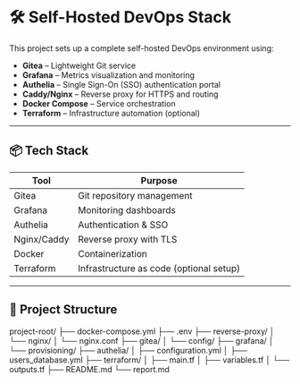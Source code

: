 # 🛠️ Self-Hosted DevOps Stack

This project sets up a complete self-hosted DevOps environment using:

- **Gitea** – Lightweight Git service
- **Grafana** – Metrics visualization and monitoring
- **Authelia** – Single Sign-On (SSO) authentication portal
- **Caddy/Nginx** – Reverse proxy for HTTPS and routing
- **Docker Compose** – Service orchestration
- **Terraform** – Infrastructure automation (optional)

---

## 📦 Tech Stack

| Tool       | Purpose                                 |
|------------|-----------------------------------------|
| Gitea      | Git repository management               |
| Grafana    | Monitoring dashboards                   |
| Authelia   | Authentication & SSO                    |
| Nginx/Caddy| Reverse proxy with TLS                  |
| Docker     | Containerization                        |
| Terraform  | Infrastructure as code (optional setup) |

---

## 📁 Project Structure

project-root/
├── docker-compose.yml
├── .env
├── reverse-proxy/
│ └── nginx/
│ └── nginx.conf
├── gitea/
│ └── config/
├── grafana/
│ └── provisioning/
├── authelia/
│ ├── configuration.yml
│ ├── users_database.yml
├── terraform/
│ ├── main.tf
│ ├── variables.tf
│ └── outputs.tf
├── README.md
└── report.md
